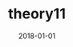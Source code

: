 ---
layout: site
title: "theory11"
date: 2018-01-01
categories: [community]
version: 1.5.10
major: 1
minor: 5
patch: 10
slug: theory11
link: https://www.theory11.com/
submitter: lpolepeddi
permalink: /sites/:slug
---